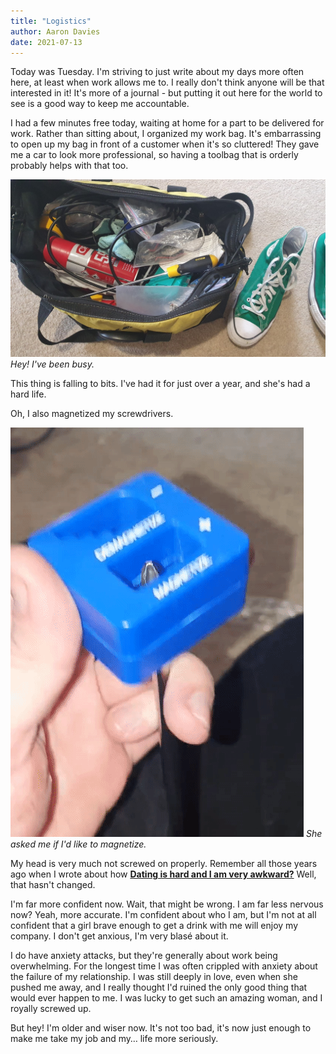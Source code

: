 ```yaml
---
title: "Logistics"
author: Aaron Davies
date: 2021-07-13 
---
```


Today was Tuesday. I'm striving to just write about my days more often here, at least when work allows me to. I really don't think anyone will be that interested in it! It's more of a journal - but putting it out here for the world to see is a good way to keep me accountable.

I had a few minutes free today, waiting at home for a part to be delivered for work. Rather than sitting about, I organized my work bag. It's embarrassing to open up my bag in front of a customer when it's so cluttered! They gave me a car to look more professional, so having a toolbag that is orderly probably helps with that too.

[![drinks.](/media/images/blog/shoe.jpg)](/media/images/blog/shoe.jpg)
_Hey! I've been busy._

This thing is falling to bits. I've had it for just over a year, and she's had a hard life.

Oh, I also magnetized my screwdrivers. 

[![drinks.](/media/images/blog/gif.gif)](/media/images/blog/gif.gif)
_She asked me if I'd like to magnetize._

My head is very much not screwed on properly. Remember all those years ago when I wrote about how **[Dating is hard and I am very awkward?](https://aarond.me/blog/2017/04/11/dating-is-hard-and-i-am-very-awkward/)** Well, that hasn't changed.

I'm far more confident now. Wait, that might be wrong. I am far less nervous now? Yeah, more accurate. I'm  confident about who I am, but I'm not at all confident that a girl brave enough to get a drink with me will enjoy my company. I don't get anxious, I'm very blasé about it.

I do have anxiety attacks, but they're generally about work being overwhelming. For the longest time I was often crippled with anxiety about the failure of my relationship. I was still deeply in love, even when she pushed me away, and I really thought I'd ruined the only good thing that would ever happen to me. I was lucky to get such an amazing woman, and I royally screwed up.

But hey! I'm older and wiser now. It's not too bad, it's now just enough to make me take my job and my… life more seriously. 
